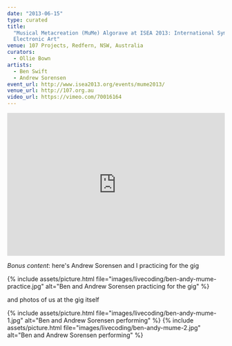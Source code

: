 ```yaml
---
date: "2013-06-15"
type: curated
title:
  "Musical Metacreation (MuMe) Algorave at ISEA 2013: International Symposium on
  Electronic Art"
venue: 107 Projects, Redfern, NSW, Australia
curators:
  - Ollie Bown
artists:
  - Ben Swift
  - Andrew Sorensen
event_url: http://www.isea2013.org/events/mume2013/
venue_url: http://107.org.au
video_url: https://vimeo.com/70016164
---
```


<div style="padding:65.69% 0 0 0;position:relative;"><iframe src="https://player.vimeo.com/video/70016164?color=be2edd" style="position:absolute;top:0;left:0;width:100%;height:100%;" frameborder="0" webkitallowfullscreen mozallowfullscreen allowfullscreen></iframe></div><script src="https://player.vimeo.com/api/player.js"></script>

_Bonus content_: here's Andrew Sorensen and I practicing for the gig

{% include assets/picture.html file="images/livecoding/ben-andy-mume-practice.jpg" alt="Ben and Andrew Sorensen practicing for the gig" %}

and photos of us at the gig itself

{% include assets/picture.html file="images/livecoding/ben-andy-mume-1.jpg" alt="Ben and Andrew Sorensen performing" %}
{% include assets/picture.html file="images/livecoding/ben-andy-mume-2.jpg" alt="Ben and Andrew Sorensen performing" %}
